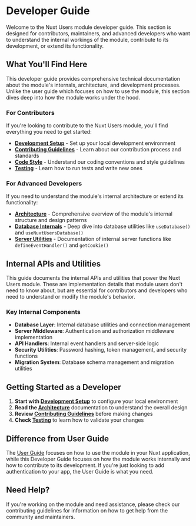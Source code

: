 # Developer Guide

Welcome to the Nuxt Users module developer guide. This section is designed for contributors, maintainers, and advanced developers who want to understand the internal workings of the module, contribute to its development, or extend its functionality.

## What You'll Find Here

This developer guide provides comprehensive technical documentation about the module's internals, architecture, and development processes. Unlike the user guide which focuses on how to use the module, this section dives deep into how the module works under the hood.

### For Contributors

If you're looking to contribute to the Nuxt Users module, you'll find everything you need to get started:

- **[Development Setup](./development-setup.md)** - Set up your local development environment
- **[Contributing Guidelines](./contributing.md)** - Learn about our contribution process and standards
- **[Code Style](./code-style.md)** - Understand our coding conventions and style guidelines
- **[Testing](./testing.md)** - Learn how to run tests and write new ones

### For Advanced Developers

If you need to understand the module's internal architecture or extend its functionality:

- **[Architecture](./architecture.md)** - Comprehensive overview of the module's internal structure and design patterns
- **[Database Internals](./database-internals.md)** - Deep dive into database utilities like `useDatabase()` and `useNuxtUsersDatabase()`
- **[Server Utilities](./server-utilities.md)** - Documentation of internal server functions like `defineEventHandler()` and `getCookie()`

## Internal APIs and Utilities

This guide documents the internal APIs and utilities that power the Nuxt Users module. These are implementation details that module users don't need to know about, but are essential for contributors and developers who need to understand or modify the module's behavior.

### Key Internal Components

- **Database Layer**: Internal database utilities and connection management
- **Server Middleware**: Authentication and authorization middleware implementation
- **API Handlers**: Internal event handlers and server-side logic
- **Security Utilities**: Password hashing, token management, and security functions
- **Migration System**: Database schema management and migration utilities

## Getting Started as a Developer

1. **Start with [Development Setup](./development-setup.md)** to configure your local environment
2. **Read the [Architecture](./architecture.md)** documentation to understand the overall design
3. **Review [Contributing Guidelines](./contributing.md)** before making changes
4. **Check [Testing](./testing.md)** to learn how to validate your changes

## Difference from User Guide

The [User Guide](../user-guide/) focuses on how to use the module in your Nuxt application, while this Developer Guide focuses on how the module works internally and how to contribute to its development. If you're just looking to add authentication to your app, the User Guide is what you need.

## Need Help?

If you're working on the module and need assistance, please check our contributing guidelines for information on how to get help from the community and maintainers.